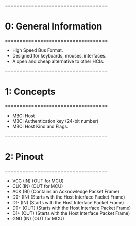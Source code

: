 ===================================

# 0: General Information

===================================

- High Speed Bus Format.
- Designed for keyboards, mouses, interfaces.
- A open and cheap alternative to other HCIs.

===================================

# 1: Concepts

===================================

- MBCI Host
- MBCI Authentication key (24-bit number)
- MBCI Host Kind and Flags.

===================================

# 2: Pinout

===================================

- VCC (IN) (OUT for MCU)
- CLK (IN) (OUT for MCU)
- ACK (BI) (Contains an Acknowledge Packet Frame)
- D0- (IN) (Starts with the Host Interface Packet Frame)
- D1- (IN) (Starts with the Host Interface Packet Frame)
- D0+ (OUT) (Starts with the Host Interface Packet Frame)
- D1+ (OUT) (Starts with the Host Interface Packet Frame)
- GND (IN) (OUT for MCU)